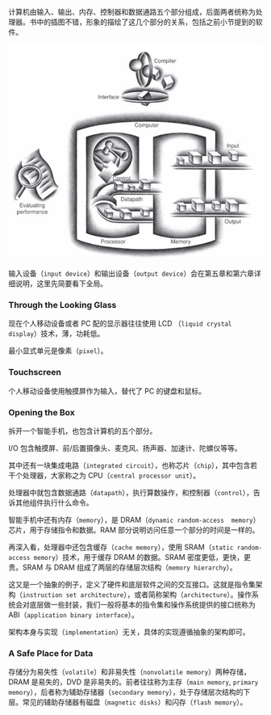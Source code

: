 计算机由输入、输出、内存、控制器和数据通路五个部分组成，后面两者统称为处理器。书中的插图不错，形象的描绘了这几个部分的关系，包括之前小节提到的软件。

![](0401.png)

输入设备（`input device`）和输出设备（`output device`）会在第五章和第六章详细说明，这里先简要看下全局。

### Through the Looking Glass
现在个人移动设备或者 PC 配的显示器往往使用 LCD （`liquid crystal display`）技术，薄，功耗低。

最小显式单元是像素（`pixel`）。

### Touchscreen
个人移动设备使用触摸屏作为输入，替代了 PC 的键盘和鼠标。

### Opening the Box
拆开一个智能手机，也包含计算机的五个部分。

I/O 包含触摸屏、前/后置摄像头、麦克风、扬声器、加速计、陀螺仪等等。

其中还有一块集成电路（`integrated circuit`），也称芯片（`chip`），其中包含若干个处理器，大家称之为 CPU（`central processor unit`）。

处理器中就包含数据通路（`datapath`），执行算数操作，和控制器（`control`），告诉其他组件执行什么命令。

智能手机中还有内存（`memory`），是 DRAM（`dynamic random-access 
memory`）芯片，用于存储指令和数据。RAM 部分说明访问任意一个部分的时间是一样的。

再深入看，处理器中还包含缓存（`cache memory`），使用 SRAM（`static random-access memory`）技术，用于缓存 DRAM 的数据。SRAM 密度更低，更快，更贵。SRAM 与 DRAM 组成了两层的存储层次结构（`memory hierarchy`）。

这又是一个抽象的例子，定义了硬件和底层软件之间的交互接口。这就是指令集架构（`instruction set architecture`），或者简称架构（`architecture`）。操作系统会对底层做一些封装，我们一般将基本的指令集和操作系统提供的接口统称为 ABI（`application binary interface`）。

架构本身与实现（`implementation`）无关，具体的实现遵循抽象的架构即可。

### A Safe Place for Data
存储分为易失性（`volatile`）和非易失性（`nonvolatile memory`）两种存储，DRAM 是易失的，DVD 是非易失的。前者往往称为主存（`main memory`, `primary memory`），后者称为辅助存储器（`secondary memory`），处于存储层次结构的下层。常见的辅助存储器有磁盘（`magnetic disks`）和闪存（`flash memory`）。
